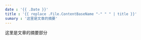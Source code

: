```yaml
---
date : '{{ .Date }}'
title : '{{ replace .File.ContentBaseName "-" " " | title }}'
sumary : '这里是文章的摘要'
---
```

这里是文章的摘要部分

<!--more-->